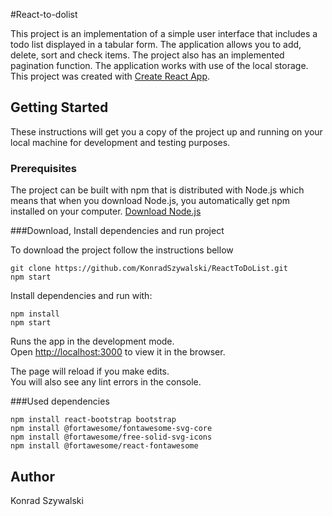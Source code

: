 #React-to-dolist

This project is an implementation of a simple user interface that includes a todo list displayed in a tabular form. The application allows you to add, delete, sort and check items. The project also has an implemented pagination function. The application works with use of the local storage.
This project was created with [Create React App](https://github.com/facebook/create-react-app).

## Getting Started

These instructions will get you a copy of the project up and running on your local machine for development and testing 
purposes. 

### Prerequisites

The project can be built with npm that is distributed with Node.js which means that when you download Node.js, 
you automatically get npm installed on your computer. [Download Node.js](https://nodejs.org/en/download/)

###Download, Install dependencies and run project

To download the project follow the instructions bellow
```
git clone https://github.com/KonradSzywalski/ReactToDoList.git
npm start
```

Install dependencies and run with:
```
npm install
npm start
```

Runs the app in the development mode.<br />
Open [http://localhost:3000](http://localhost:3000) to view it in the browser.

The page will reload if you make edits.<br />
You will also see any lint errors in the console.

###Used dependencies
```
npm install react-bootstrap bootstrap
npm install @fortawesome/fontawesome-svg-core
npm install @fortawesome/free-solid-svg-icons
npm install @fortawesome/react-fontawesome
```

## Author
Konrad Szywalski
